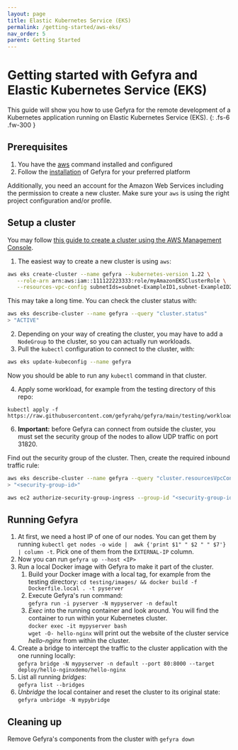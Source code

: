 ```yaml
---
layout: page
title: Elastic Kubernetes Service (EKS)
permalink: /getting-started/aws-eks/
nav_order: 5
parent: Getting Started
---
```


# Getting started with Gefyra and Elastic Kubernetes Service (EKS)
This guide will show you how to use Gefyra for the remote development of a Kubernetes
application running on Elastic Kubernetes Service (EKS).
{: .fs-6 .fw-300 }
## Prerequisites
1. You have the [aws](https://docs.aws.amazon.com/cli/latest/userguide/cli-configure-quickstart.html) command installed and configured
2. Follow the [installation](https://gefyra.dev/installation) of Gefyra for your preferred platform  

Additionally, you need an account for the Amazon Web Services including the
permission to create a new cluster. Make sure your `aws` is using the right
project configuration and/or profile.

## Setup a cluster
You may follow [this guide to create a cluster using the AWS Management Console](https://docs.aws.amazon.com/eks/latest/userguide/create-cluster.html).

1. The easiest way to create a new cluster is using `aws`:
```bash
aws eks create-cluster --name gefyra --kubernetes-version 1.22 \
   --role-arn arn:aws:iam::111122223333:role/myAmazonEKSClusterRole \
   --resources-vpc-config subnetIds=subnet-ExampleID1,subnet-ExampleID2,securityGroupIds=sg-ExampleID1
```
This may take a long time. You can check the cluster status with:
```bash
aws eks describe-cluster --name gefyra --query "cluster.status"
> "ACTIVE"
```
2. Depending on your way of creating the cluster, you may have to add a `NodeGroup` to  the cluster, so you can actually run workloads.
3. Pull the `kubectl` configuration to connect to the cluster, with:
```bash
aws eks update-kubeconfig --name gefyra
```
Now you should be able to run any `kubectl` command in that cluster.

4. Apply some workload, for example from the testing directory of this repo:  
```shell
kubectl apply -f https://raw.githubusercontent.com/gefyrahq/gefyra/main/testing/workloads/hello_dd.yaml
```

6. **Important:** before Gefyra can connect from outside the cluster, you must set the security group of the nodes to allow UDP traffic on port 31820.

Find out the security group of the cluster. Then, create the required inbound traffic rule:
```bash
aws eks describe-cluster --name gefyra --query "cluster.resourcesVpcConfig.clusterSecurityGroupId"
> "<security-group-id>"

aws ec2 authorize-security-group-ingress --group-id "<security-group-id>" --protocol udp --port 31820  --cidr 0.0.0.0/0
```

## Running Gefyra
1. At first, we need a host IP of one of our nodes. You can get
them by running `kubectl get nodes -o wide |  awk {'print $1" " $2 " " $7'} | column -t`. Pick one of them from the `EXTERNAL-IP` column.
2. Now you can run `gefyra up --host <IP>`
3. Run a local Docker image with Gefyra to make it part of the cluster.
   1. Build your Docker image with a local tag, for example from the testing directory:
   `cd testing/images/ && docker build -f Dockerfile.local . -t pyserver`
   2. Execute Gefyra's run command:    
   `gefyra run -i pyserver -N mypyserver -n default`
   3. _Exec_ into the running container and look around. You will find the container to run within your Kubernetes cluster.  
   `docker exec -it mypyserver bash`  
   `wget -O- hello-nginx` will print out the website of the cluster service _hello-nginx_ from within the cluster.
4. Create a bridge to intercept the traffic to the cluster application with the one running locally:  
`gefyra bridge -N mypyserver -n default --port 80:8000 --target deploy/hello-nginxdemo/hello-nginx`    
1. List all running _bridges_:  
`gefyra list --bridges`
1. _Unbridge_ the local container and reset the cluster to its original state:  
`gefyra unbridge -N mypybridge`

## Cleaning up
Remove Gefyra's components from the cluster with `gefyra down`

